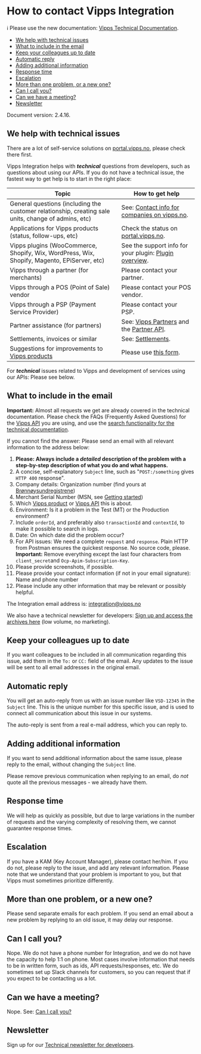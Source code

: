 <!-- START_METADATA
---
title: Contact us
sidebar_position: 100
---
END_METADATA -->

# How to contact Vipps Integration

<!-- START_COMMENT -->

ℹ️ Please use the new documentation:
[Vipps Technical Documentation](https://vippsas.github.io/vipps-developer-docs/).

<!-- END_COMMENT -->

<!-- START_TOC -->

* [We help with technical issues](#we-help-with-technical-issues)
* [What to include in the email](#what-to-include-in-the-email)
* [Keep your colleagues up to date](#keep-your-colleagues-up-to-date)
* [Automatic reply](#automatic-reply)
* [Adding additional information](#adding-additional-information)
* [Response time](#response-time)
* [Escalation](#escalation)
* [More than one problem, or a new one?](#more-than-one-problem-or-a-new-one)
* [Can I call you?](#can-i-call-you)
* [Can we have a meeting?](#can-we-have-a-meeting)
* [Newsletter](#newsletter)

<!-- END_TOC -->

Document version: 2.4.16.

## We help with technical issues

There are a lot of self-service solutions on
[portal.vipps.no](https://portal.vipps.no),
please check there first.

Vipps Integration helps with _**technical**_ questions from developers, such as questions about using our APIs.
If you do not have a technical issue, the fastest way to get help is to start in the right place:

| Topic | How to get help |
|--------|----------------|
| General questions (including the customer relationship, creating sale units, change of admins, etc) | See: [Contact info for companies on vipps.no](https://www.vipps.no/kontakt-oss/bedrift/). |
| Applications for Vipps products (status, follow-ups, etc) | Check the status on [portal.vipps.no](https://portal.vipps.no). |
| Vipps plugins (WooCommerce, Shopify, Wix, WordPress, Wix, Shopify, Magento, EPiServer, etc)         | See the support info for your plugin: [Plugin overview](https://vippsas.github.io/vipps-developer-docs/docs/vipps-plugins/). |
| Vipps through a partner (for merchants) | Please contact your partner. |
| Vipps through a POS (Point of Sale) vendor | Please contact your POS vendor. |
| Vipps through a PSP (Payment Service Provider) | Please contact your PSP. |
| Partner assistance (for partners) | See: [Vipps Partners](https://vippsas.github.io/vipps-developer-docs/docs/vipps-partner/) and the [Partner API](https://vippsas.github.io/vipps-developer-docs/docs/APIs/partner-api). |
| Settlements, invoices or similar | See: [Settlements](https://vippsas.github.io/vipps-developer-docs/docs/vipps-developers/settlements/). |
| Suggestions for improvements to [Vipps products](https://www.vipps.no/produkter-og-tjenester/bedrift/)  | Please use [this form](https://www.vipps.no/kontakt-oss/bedrift/). |

For _**technical**_ issues related to Vipps and development of services using our APIs: Please see below.

## What to include in the email

**Important:** Almost all requests we get are already covered in the technical documentation.
Please check the FAQs (Frequently Asked Questions) for the
[Vipps API](https://vippsas.github.io/vipps-developer-docs/docs/APIs/)
you are using, and use the
[search functionality for the technical documentation](https://vippsas.github.io/vipps-developer-docs/search).

If you cannot find the answer: Please send an email with all relevant information to the address below:

1. **Please: Always include a _detailed_ description of the problem with a step-by-step description of what you do and what happens.**
2. A concise, self-explanatory `Subject` line, such as "`POST:/something` gives `HTTP 400` response".
3. Company details: Organization number (find yours at [Brønnøysundregistrene](https://brreg.no))
4. Merchant Serial Number (MSN, see [Getting started](vipps-getting-started.md))
5. Which [Vipps product](https://www.vipps.no/produkter-og-tjenester/bedrift/) or [Vipps API](https://vippsas.github.io/vipps-developer-docs/docs/APIs/) this is about.
6. Environment: Is it a problem in the Test (MT) or the Production environment?
7. Include `orderId`, and preferably also `transactionId` and `contextId`, to make it possible to search in logs.
8. Date: On which date did the problem occur?
9. For API issues: We need a complete `request` and `response`.
   Plain HTTP from Postman ensures the quickest response.
   No source code, please.
   **Important:** Remove everything except the last four characters from
   `client_secret`and `Ocp-Apim-Subscription-Key`.
10. Please provide screenshots, if possible.
11. Please provide your contact information (if not in your email signature): Name and phone number
12. Please include any other information that may be relevant or possibly helpful.

The Integration email address is: integration@vipps.no

We also have a technical newsletter for developers:
[Sign up and access the archives here](https://vippsas.github.io/vipps-developer-docs/docs/vipps-developers/newsletters/)
(low volume, no marketing).

## Keep your colleagues up to date

If you want colleagues to be included in all communication regarding this issue,
add them in the `To:` or `CC:` field of the email. Any updates to the issue will be
sent to all email addresses in the original email.

## Automatic reply

You will get an auto-reply from us with an issue number like `VSD-12345` in the `Subject` line.
This is the unique number for this specific issue, and is used to connect all communication
about this issue in our systems.

The auto-reply is sent from a real e-mail address, which you can reply to.

## Adding additional information

If you want to send additional information about the same issue,
please reply to the email, without changing the `Subject` line.

Please remove previous communication when replying to an email, do _not_ quote
all the previous messages - we already have them.

## Response time

We will help as quickly as possible, but due to large variations in the number
of requests and the varying complexity of resolving them, we cannot guarantee response times.

## Escalation

If you have a KAM (Key Account Manager), please contact her/him.
If you do not, please reply to the issue, and add any relevant information.
Please note that we understand that your problem is important to you,
but that Vipps must sometimes prioritize differently.

## More than one problem, or a new one?

Please send separate emails for each problem. If you send an email about a
new problem by replying to an old issue, it may delay our response.

## Can I call you?

Nope. We do not have a phone number for Integration, and we do not have the capacity to
help 1:1 on phone. Most cases involve information that needs to be in written form,
such as ids, API requests/responses, etc. We do sometimes set up Slack channels for
customers, so you can request that if you expect to be contacting us a lot.

## Can we have a meeting?

Nope. See: [Can I call you?](#can-i-call-you)

## Newsletter

Sign up for our [Technical newsletter for developers](https://vippsas.github.io/vipps-developer-docs/docs/vipps-developers/newsletters/).
